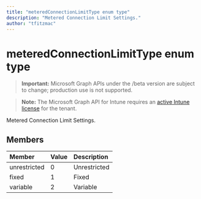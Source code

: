 ```yaml
---
title: "meteredConnectionLimitType enum type"
description: "Metered Connection Limit Settings."
author: "tfitzmac"
---
```


# meteredConnectionLimitType enum type

> **Important:** Microsoft Graph APIs under the /beta version are subject to change; production use is not supported.

> **Note:** The Microsoft Graph API for Intune requires an [active Intune license](https://go.microsoft.com/fwlink/?linkid=839381) for the tenant.

Metered Connection Limit Settings.

## Members
|Member|Value|Description|
|:---|:---|:---|
|unrestricted|0|Unrestricted|
|fixed|1|Fixed|
|variable|2|Variable|




